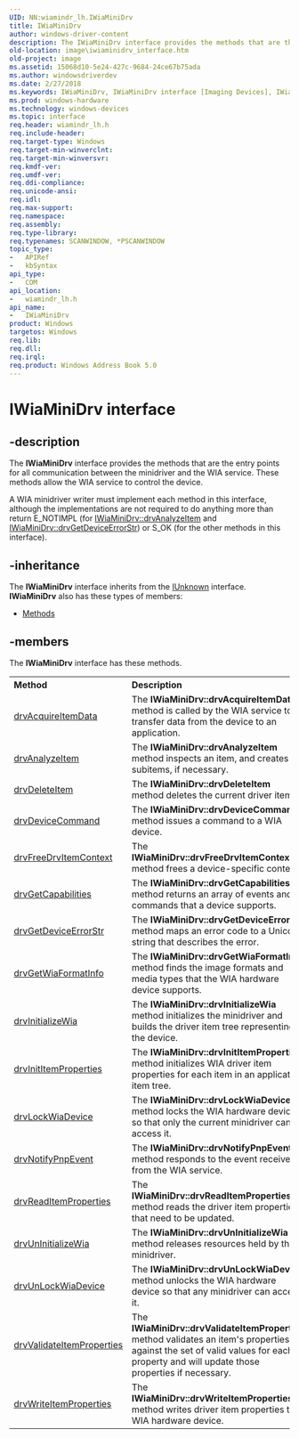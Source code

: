 ```yaml
---
UID: NN:wiamindr_lh.IWiaMiniDrv
title: IWiaMiniDrv
author: windows-driver-content
description: The IWiaMiniDrv interface provides the methods that are the entry points for all communication between the minidriver and the WIA service. These methods allow the WIA service to control the device.
old-location: image\iwiaminidrv_interface.htm
old-project: image
ms.assetid: 15068d10-5e24-427c-9684-24ce67b75ada
ms.author: windowsdriverdev
ms.date: 2/27/2018
ms.keywords: IWiaMiniDrv, IWiaMiniDrv interface [Imaging Devices], IWiaMiniDrv interface [Imaging Devices], described, MiniDrv_8a22bfee-13f8-4efc-b31d-8dd9fabfe131.xml, image.iwiaminidrv_interface, wiamindr_lh/IWiaMiniDrv
ms.prod: windows-hardware
ms.technology: windows-devices
ms.topic: interface
req.header: wiamindr_lh.h
req.include-header: 
req.target-type: Windows
req.target-min-winverclnt: 
req.target-min-winversvr: 
req.kmdf-ver: 
req.umdf-ver: 
req.ddi-compliance: 
req.unicode-ansi: 
req.idl: 
req.max-support: 
req.namespace: 
req.assembly: 
req.type-library: 
req.typenames: SCANWINDOW, *PSCANWINDOW
topic_type:
-	APIRef
-	kbSyntax
api_type:
-	COM
api_location:
-	wiamindr_lh.h
api_name:
-	IWiaMiniDrv
product: Windows
targetos: Windows
req.lib: 
req.dll: 
req.irql: 
req.product: Windows Address Book 5.0
---
```


# IWiaMiniDrv interface


## -description


The <b>IWiaMiniDrv</b> interface provides the methods that are the entry points for all communication between the minidriver and the WIA service. These methods allow the WIA service to control the device.

A WIA minidriver writer must implement each method in this interface, although the implementations are not required to do anything more than return E_NOTIMPL (for <a href="https://msdn.microsoft.com/library/windows/hardware/ff543958">IWiaMiniDrv::drvAnalyzeItem</a> and <a href="https://msdn.microsoft.com/library/windows/hardware/ff543982">IWiaMiniDrv::drvGetDeviceErrorStr</a>) or S_OK (for the other methods in this interface).


## -inheritance

The <b xmlns:loc="http://microsoft.com/wdcml/l10n">IWiaMiniDrv</b> interface inherits from the <a href="https://msdn.microsoft.com/33f1d79a-33fc-4ce5-a372-e08bda378332">IUnknown</a> interface. <b>IWiaMiniDrv</b> also has these types of members:
<ul>
<li><a href="https://docs.microsoft.com/">Methods</a></li>
</ul>

## -members

The <b>IWiaMiniDrv</b> interface has these methods.
<table class="members" id="memberListMethods">
<tr>
<th align="left" width="37%">Method</th>
<th align="left" width="63%">Description</th>
</tr>
<tr data="declared;">
<td align="left" width="37%">
<a href="https://msdn.microsoft.com/ab49643b-ab77-49ea-9a3b-e3a184cd29d0">drvAcquireItemData</a>
</td>
<td align="left" width="63%">
The <b>IWiaMiniDrv::drvAcquireItemData</b> method is called by the WIA service to transfer data from the device to an application.

</td>
</tr>
<tr data="declared;">
<td align="left" width="37%">
<a href="https://msdn.microsoft.com/e742f898-e663-431d-870e-bb0fe7e89b5a">drvAnalyzeItem</a>
</td>
<td align="left" width="63%">
The <b>IWiaMiniDrv::drvAnalyzeItem</b> method inspects an item, and creates subitems, if necessary.

</td>
</tr>
<tr data="declared;">
<td align="left" width="37%">
<a href="https://msdn.microsoft.com/616a0edd-d769-411d-bc94-57ba18a00c4d">drvDeleteItem</a>
</td>
<td align="left" width="63%">
The <b>IWiaMiniDrv::drvDeleteItem</b> method deletes the current driver item.

</td>
</tr>
<tr data="declared;">
<td align="left" width="37%">
<a href="https://msdn.microsoft.com/e17c81a6-8c4e-41f0-bd98-f7a9a0f20893">drvDeviceCommand</a>
</td>
<td align="left" width="63%">
The <b>IWiaMiniDrv::drvDeviceCommand</b> method issues a command to a WIA device.

</td>
</tr>
<tr data="declared;">
<td align="left" width="37%">
<a href="https://msdn.microsoft.com/bc4f751f-d92a-47e6-8cbe-0a587292b160">drvFreeDrvItemContext</a>
</td>
<td align="left" width="63%">
The <b>IWiaMiniDrv::drvFreeDrvItemContext</b> method frees a device-specific context.

</td>
</tr>
<tr data="declared;">
<td align="left" width="37%">
<a href="https://msdn.microsoft.com/946a6ea7-5818-4959-adf2-3568c1b64b1a">drvGetCapabilities</a>
</td>
<td align="left" width="63%">
The <b>IWiaMiniDrv::drvGetCapabilities</b> method returns an array of events and commands that a device supports.

</td>
</tr>
<tr data="declared;">
<td align="left" width="37%">
<a href="https://msdn.microsoft.com/c34a6834-8875-400c-9634-6c2b9b68164f">drvGetDeviceErrorStr</a>
</td>
<td align="left" width="63%">
The <b>IWiaMiniDrv::drvGetDeviceErrorStr </b>method maps an error code to a Unicode string that describes the error.

</td>
</tr>
<tr data="declared;">
<td align="left" width="37%">
<a href="https://msdn.microsoft.com/f0b7d982-735f-489c-b9f8-81a287f6722a">drvGetWiaFormatInfo</a>
</td>
<td align="left" width="63%">
The <b>IWiaMiniDrv::drvGetWiaFormatInfo</b> method finds the image formats and media types that the WIA hardware device supports.

</td>
</tr>
<tr data="declared;">
<td align="left" width="37%">
<a href="https://msdn.microsoft.com/93b155eb-0254-441f-b01f-3da8eb7376a5">drvInitializeWia</a>
</td>
<td align="left" width="63%">
The <b>IWiaMiniDrv::drvInitializeWia</b> method initializes the minidriver and builds the driver item tree representing the device.

</td>
</tr>
<tr data="declared;">
<td align="left" width="37%">
<a href="https://msdn.microsoft.com/06dce5c0-f893-47c7-bee9-1b7f61137ba0">drvInitItemProperties</a>
</td>
<td align="left" width="63%">
The<b> IWiaMiniDrv::drvInitItemProperties</b> method initializes WIA driver item properties for each item in an application item tree.

</td>
</tr>
<tr data="declared;">
<td align="left" width="37%">
<a href="https://msdn.microsoft.com/674e0a65-1763-41b0-896b-2ef9debc32a5">drvLockWiaDevice</a>
</td>
<td align="left" width="63%">
The <b>IWiaMiniDrv::drvLockWiaDevice</b> method locks the WIA hardware device so that only the current minidriver can access it.

</td>
</tr>
<tr data="declared;">
<td align="left" width="37%">
<a href="https://msdn.microsoft.com/55d6d93b-c20f-435b-ba99-2df26bd17240">drvNotifyPnpEvent</a>
</td>
<td align="left" width="63%">
The <b>IWiaMiniDrv::drvNotifyPnpEvent</b> method responds to the event received from the WIA service.

</td>
</tr>
<tr data="declared;">
<td align="left" width="37%">
<a href="https://msdn.microsoft.com/015c2e02-62aa-4037-9974-c8e4b8784fe5">drvReadItemProperties</a>
</td>
<td align="left" width="63%">
The <b>IWiaMiniDrv::drvReadItemProperties</b> method reads the driver item properties that need to be updated.

</td>
</tr>
<tr data="declared;">
<td align="left" width="37%">
<a href="https://msdn.microsoft.com/974de3b5-c129-42ee-a522-071c26726cf1">drvUnInitializeWia</a>
</td>
<td align="left" width="63%">
The <b>IWiaMiniDrv::drvUnInitializeWia</b> method releases resources held by the minidriver.

</td>
</tr>
<tr data="declared;">
<td align="left" width="37%">
<a href="https://msdn.microsoft.com/134d224a-d472-4d74-be3e-069dbb46a65c">drvUnLockWiaDevice</a>
</td>
<td align="left" width="63%">
The <b>IWiaMiniDrv::drvUnLockWiaDevice</b> method unlocks the WIA hardware device so that any minidriver can access it.

</td>
</tr>
<tr data="declared;">
<td align="left" width="37%">
<a href="https://msdn.microsoft.com/12052128-9ea7-41cd-bb75-be7175e26c12">drvValidateItemProperties</a>
</td>
<td align="left" width="63%">
The <b>IWiaMiniDrv::drvValidateItemProperties</b> method validates an item's properties against the set of valid values for each property and will update those properties if necessary.

</td>
</tr>
<tr data="declared;">
<td align="left" width="37%">
<a href="https://msdn.microsoft.com/350cb7f6-499f-4fbc-b5c0-6f4daf2a2af0">drvWriteItemProperties</a>
</td>
<td align="left" width="63%">
The <b>IWiaMiniDrv::drvWriteItemProperties</b> method writes driver item properties to a WIA hardware device.

</td>
</tr>
</table> 

